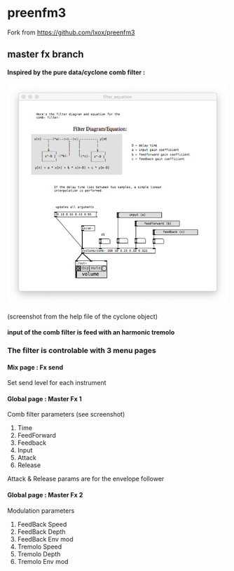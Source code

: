 # preenfm3

Fork from https://github.com/Ixox/preenfm3


## master fx branch


#### Inspired by the pure data/cyclone comb filter :



![Alt text](/doc/comb_cyclone.png?raw=true "Comb filter from pure data/cyclone")


(screenshot from the help file of the cyclone object)


#### input of the comb filter is feed with an harmonic tremolo



### The filter is controlable with 3 menu pages


#### Mix page : Fx send

Set send level for each instrument


#### Global page : Master Fx 1

Comb filter parameters (see screenshot)

1. Time
2. FeedForward
3. Feedback
4. Input
5. Attack
6. Release

Attack & Release params are for the envelope follower

#### Global page : Master Fx 2

Modulation parameters

1. FeedBack Speed 
2. FeedBack Depth 
3. FeedBack Env mod
4. Tremolo Speed 
5. Tremolo Depth 
6. Tremolo Env mod

